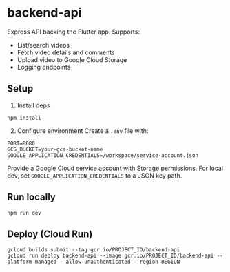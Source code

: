 # backend-api

Express API backing the Flutter app. Supports:
- List/search videos
- Fetch video details and comments
- Upload video to Google Cloud Storage
- Logging endpoints

## Setup

1) Install deps
```
npm install
```

2) Configure environment
Create a `.env` file with:
```
PORT=8080
GCS_BUCKET=your-gcs-bucket-name
GOOGLE_APPLICATION_CREDENTIALS=/workspace/service-account.json
```

Provide a Google Cloud service account with Storage permissions. For local dev, set `GOOGLE_APPLICATION_CREDENTIALS` to a JSON key path.

## Run locally
```
npm run dev
```

## Deploy (Cloud Run)
```
gcloud builds submit --tag gcr.io/PROJECT_ID/backend-api
gcloud run deploy backend-api --image gcr.io/PROJECT_ID/backend-api --platform managed --allow-unauthenticated --region REGION
```
